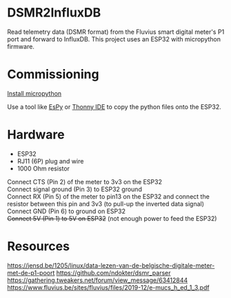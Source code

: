 # DSMR2InfluxDB

Read telemetry data (DSMR format) from the Fluvius smart digital meter's P1 port and forward to InfluxDB.
This project uses an ESP32 with micropython firmware.

# Commissioning

[Install micropython](https://micropython.org/download/esp32/)

Use a tool like [EsPy](https://github.com/jungervin/EsPy/tree/master/EsPy/Release) or [Thonny IDE](https://thonny.org/) to copy the python files onto the ESP32.

# Hardware

 - ESP32
 - RJ11 (6P) plug and wire
 - 1000 Ohm resistor

Connect CTS (Pin 2) of the meter to 3v3 on the ESP32  
Connect signal ground (Pin 3) to ESP32 ground  
Connect RX (Pin 5) of the meter to pin13 on the ESP32 and connect the resistor between this pin and 3v3 (to pull-up the inverted data signal)  
Connect GND (Pin 6) to ground on ESP32  
~~Connect 5V (Pin 1) to 5V on ESP32~~ (not enough power to feed the ESP32)

# Resources

https://jensd.be/1205/linux/data-lezen-van-de-belgische-digitale-meter-met-de-p1-poort
https://github.com/ndokter/dsmr_parser
https://gathering.tweakers.net/forum/view_message/63412844
https://www.fluvius.be/sites/fluvius/files/2019-12/e-mucs_h_ed_1_3.pdf
